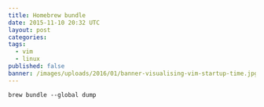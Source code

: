 ```yaml
---
title: Homebrew bundle
date: 2015-11-10 20:32 UTC
layout: post
categories:
tags:
  - vim
  - linux
published: false
banner: /images/uploads/2016/01/banner-visualising-vim-startup-time.jpg
---
```

```
brew bundle --global dump
```
